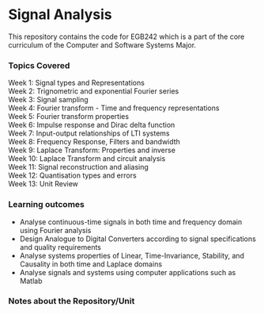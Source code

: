# Signal Analysis
This repository contains the code for EGB242 which is a part of the core curriculum of the Computer and Software Systems Major. 

### Topics Covered 
Week 1: Signal types and Representations  
Week 2: Trignometric and exponential Fourier series  
Week 3: Signal sampling  
Week 4: Fourier transform - Time and frequency representations  
Week 5: Fourier transform properties  
Week 6: Impulse response and Dirac delta function  
Week 7: Input-output relationships of LTI systems  
Week 8:	Frequency Response, Filters and bandwidth  
Week 9: Laplace Transform: Properties and inverse  
Week 10: Laplace Transform and circuit analysis  
Week 11: Signal reconstruction and aliasing  
Week 12: Quantisation types and errors  
Week 13: Unit Review

### Learning outcomes
-   Analyse continuous-time signals in both time and frequency domain using Fourier analysis
-   Design Analogue to Digital Converters according to signal specifications and quality requirements
-   Analyse systems properties of Linear, Time-Invariance, Stability, and Causality in both time and Laplace domains
-   Analyse signals and systems using computer applications such as Matlab


### Notes about the Repository/Unit
